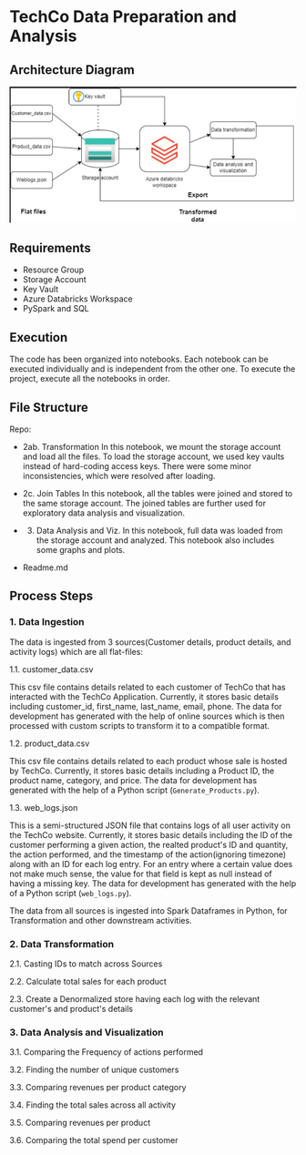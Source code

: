 # TechCo Data Preparation and Analysis

## Architecture Diagram

![Architecture Diagram](project_architecture.png)

## Requirements
- Resource Group
- Storage Account
- Key Vault
- Azure Databricks Workspace
- PySpark and SQL

## Execution
The code has been organized into notebooks. Each notebook can be executed individually and is independent from the other one. To execute the project, execute all the notebooks in order. 

## File Structure
Repo:
- 2ab. Transformation
    In this notebook, we mount the storage account and load all the files. To load the storage account, we used key vaults instead of hard-coding access keys. There were some minor inconsistencies, which were resolved after loading. 

- 2c. Join Tables
    In this notebook, all the tables were joined and stored to the same storage account. The joined tables are further used for exploratory data analysis and visualization.

- 3. Data Analysis and Viz.
    In this notebook, full data was loaded from the storage account and analyzed. This notebook also includes some graphs and plots.

- Readme.md

## Process Steps

### 1. Data Ingestion

The data is ingested from 3 sources(Customer details, product details, and activity logs) which are all flat-files:

1.1. customer_data.csv

This csv file contains details related to each customer of TechCo that has interacted with the TechCo Application. Currently, it stores basic details including customer_id, first_name, last_name,	email,	phone. The data for development has generated with the help of online sources which is then processed with custom scripts to transform it to a compatible format.

1.2. product_data.csv

This csv file contains details related to each product whose sale is hosted by TechCo. Currently, it stores basic details including a Product ID, the product name, category, and price. The data for development has generated with the help of a Python script (`Generate_Products.py`).

1.3. web_logs.json

This is a semi-structured JSON file that contains logs of all user activity on the TechCo website. Currently, it stores basic details including the ID of the customer performing a given action, the realted product's ID and quantity, the action performed, and the timestamp of the action(ignoring timezone) along with an ID for each log entry. For an entry where a certain value does not make much sense, the value for that field is kept as null instead of having a missing key. The data for development has generated with the help of a Python script (`web_logs.py`).

The data from all sources is ingested into Spark Dataframes in Python, for Transformation and other downstream activities.

### 2. Data Transformation

2.1. Casting IDs to match across Sources

2.2. Calculate total sales for each product

2.3. Create a Denormalized store having each log with the relevant customer's and product's details

### 3. Data Analysis and Visualization

3.1. Comparing the Frequency of actions performed

3.2. Finding the number of unique customers

3.3. Comparing revenues per product category

3.4. Finding the total sales across all activity

3.5. Comparing revenues per product

3.6. Comparing the total spend per customer
